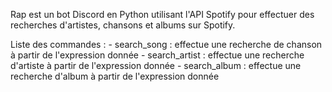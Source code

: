 Rap est un bot Discord en Python utilisant l'API Spotify pour effectuer des recherches d'artistes, chansons et albums sur Spotify.

Liste des commandes :
    - search_song : effectue une recherche de chanson à partir de l'expression donnée
    - search_artist : effectue une recherche d'artiste à partir de l'expression donnée
    - search_album : effectue une recherche d'album à partir de l'expression donnée